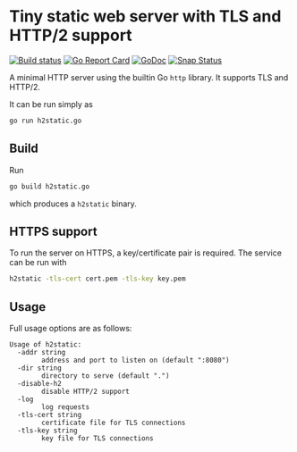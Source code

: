 # Tiny static web server with TLS and HTTP/2 support

[![Build status](https://img.shields.io/travis/albertodonato/h2static.svg)](https://travis-ci.com/albertodonato/h2static)
[![Go Report Card](https://goreportcard.com/badge/github.com/albertodonato/h2static)](https://goreportcard.com/report/github.com/albertodonato/h2static)
[![GoDoc](https://godoc.org/github.com/albertodonato/h2static?status.svg)](https://godoc.org/github.com/albertodonato/h2static)
[![Snap Status](https://build.snapcraft.io/badge/albertodonato/h2static.svg)](https://build.snapcraft.io/user/albertodonato/h2static)

A minimal HTTP server using the builtin Go `http` library. It supports TLS and HTTP/2.

It can be run simply as

```bash
go run h2static.go
```

## Build

Run

```bash
go build h2static.go
```

which produces a `h2static` binary.


## HTTPS support

To run the server on HTTPS, a key/certificate pair is required. The service can be run with

```bash
h2static -tls-cert cert.pem -tls-key key.pem
```

## Usage

Full usage options are as follows:

```
Usage of h2static:
  -addr string
        address and port to listen on (default ":8080")
  -dir string
        directory to serve (default ".")
  -disable-h2
        disable HTTP/2 support
  -log
        log requests
  -tls-cert string
        certificate file for TLS connections
  -tls-key string
        key file for TLS connections
```
